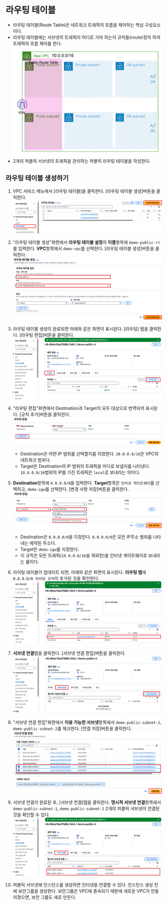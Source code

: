 # 라우팅 테이블
- 라우팅 테이블(Route Table)은 네트워크 트래픽의 흐름을 제어하는 핵심 구성요소이다. 
- 라우팅 테이블에는 서브넷의 트래픽이 어디로 가야 하는지 규칙들(route)정의 하여 트래픽의 흐름 제어를 한다.
  ![라우팅 테이블](../../images/4/22-1.png)
-  2개의 퍼블릭 서브넷의 트래픽을 관리하는 퍼블릭 라우팅 테이블을 작성한다.

## 라우팅 테이블 생성하기
1. VPC 서비스 메뉴에서 [라우팅 테이블]을 클릭한다. [라우팅 테이블 생성]버튼을 클릭한다.
   ![라우팅 테이블 생성](../../images/4/22-2.png)

2. "라우팅 테이블 생성"화면에서 **라우팅 테이블 설정**의 **이름**항목에 `demo-public-rt`를 입력한다. **VPC**항목에서 `demo-vpc`를 선택한다. [라우팅 테이블 생성]버튼을 클릭한다.
   ![라우팅 테이블 생성](../../images/4/22-3.png)

3. 라우팅 테이블 생성이 완료되면 아래와 같은 화면이 표시된다. [라우팅] 탭을 클릭한다. [라우팅 편집]버튼을 클릭한다.
   ![라우팅 테이블 편집](../../images/4/22-4.png)

4. "라우팅 편집"화면에서 Destination과 Target이 모두 대상으로 번역되어 표시된다. [규칙 추가]버튼을 클릭한다.
   ![라우팅 테이블 편집](../../images/4/22-5.png)
   - Destination은 어떤 IP 범위를 선택할지를 지정한다. `10.0.0.0/16`은 VPC의 네트워크 범위다.
   - Target은 Destination의 IP 범위의 트래픽을 어디로 보낼지를 나타낸다. `10.0.0.0/16`범위의 IP를 가진 트래픽은 `local`로 보내라는 의미다.

5. **Destination**항목에 `0.0.0.0/0`을 입력한다. **Target**항목은 `인터넷 게이트웨이`를 선택하고, `demo-igw`를 선택한다. [변경 사항 저장]버튼을 클릭한다.
   ![라우팅 테이블 편집](../../images/4/22-6.png)
   - Destination은 `0.0.0.0/0`을 지정한다. `0.0.0.0/0`은 모든 IP주소 범위를 나타내는 예약된 주소다.
   - Target은 `demo-igw`를 지정한다.
   - 이 규칙은 모든 트래픽(`10.0.0.0/16`을 제외한)을 인터넷 게이트웨이로 보내라는 룰이다.

6. 라이팅 테이블이 업데이트 되면, 아래와 같은 화면이 표시된다. **라우팅 탭**에 `0.0.0.0/0 라이팅 규칙`이 추가된 것을 확인한다.
   ![라우팅 테이블 편집](../../images/4/22-7.png)

7. **서브넷 연결**탭을 클릭한다. [서브넷 연결 편집]버튼을 클릭한다.
   ![서브넷 연결](../../images/4/22-8.png)

8. "서브넷 연결 편집"화면에서 **이용 가능한 서브넷**항목에서 `demo-public-subnet-1`, `demo-public-subnet-2`를 체크한다. [연결 저장]버튼을 클릭한다.
   ![서브넷 연결](../../images/4/22-9.png)

9. 서브넷 연결이 완료된 후, [서브넷 연결]탭을 클릭한다. **명시적 서브넷 연결**항목에서 `demo-public-subnet-1`, `demo-public-subnet-2` 2개의 퍼블릭 서브넷이 연결된 것을 확인할 수 있다.
   ![서브넷 연결](../../images/4/22-10.png)

10. 퍼블릭 서브넷에 인스턴스를 생성하면 인터넷을 연결할 수 있다. 인스턴스 생성 전에 보안그룹을 생성한다. 보안그룹은 VPC에 종속되기 때문에 새로운 VPC가 만들어졌으면, 보안 그룹도 새로 만든다.